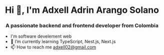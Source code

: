 <h1 align="center" > Hi 👋, I'm Adxell Adrin Arango Solano</h1>

<h3 align="center" > A passionate backend and frontend developer from Colombia </h3>

- I'm software develement web 
- 🌱 I’m currently learning TypeScript, Nest.js, Next.js
- 📫 How to reach me adxell02@gmail.com
<!---
Adxell/Adxell is a ✨ special ✨ repository because its `README.md` (this file) appears on your GitHub profile.
You can click the Preview link to take a look at your changes.
--->

